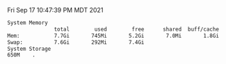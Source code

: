 Fri Sep 17 10:47:39 PM MDT 2021
```bash
System Memory
               total        used        free      shared  buff/cache   available
Mem:           7.7Gi       745Mi       5.2Gi       7.0Mi       1.8Gi       6.6Gi
Swap:          7.6Gi       292Mi       7.4Gi
System Storage
650M	.
```
